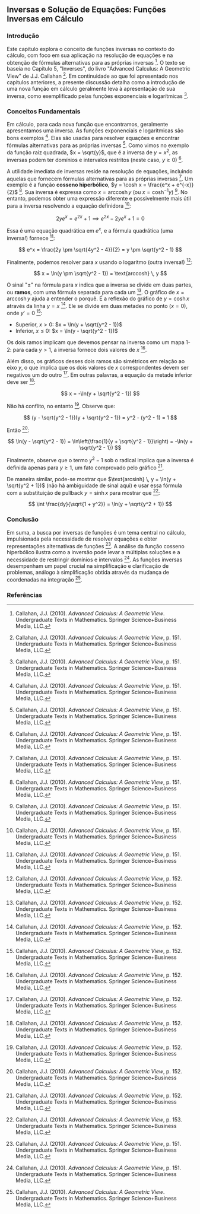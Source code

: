 ## Inversas e Solução de Equações: Funções Inversas em Cálculo

### Introdução
Este capítulo explora o conceito de funções inversas no contexto do cálculo, com foco em sua aplicação na resolução de equações e na obtenção de fórmulas alternativas para as próprias inversas [^Abstract]. O texto se baseia no Capítulo 5, "Inverses", do livro "Advanced Calculus: A Geometric View" de J.J. Callahan [^1]. Em continuidade ao que foi apresentado nos capítulos anteriores, a presente discussão detalha como a introdução de uma nova função em cálculo geralmente leva à apresentação de sua inversa, como exemplificado pelas funções exponenciais e logarítmicas [^Early examples].

### Conceitos Fundamentais
Em cálculo, para cada nova função que encontramos, geralmente apresentamos uma inversa. As funções exponenciais e logarítmicas são bons exemplos [^Early examples]. Elas são usadas para resolver equações e encontrar fórmulas alternativas para as próprias inversas [^Early examples]. Como vimos no exemplo da função raiz quadrada, $x = \sqrt{y}$, que é a inversa de $y = x^2$, as inversas podem ter domínios e intervalos restritos (neste caso, $y \geq 0$) [^Early examples].

A utilidade imediata de inversas reside na resolução de equações, incluindo aquelas que fornecem fórmulas alternativas para as próprias inversas [^Inverse of the hyperbolic cosine]. Um exemplo é a função **cosseno hiperbólico**, $y = \cosh x = \frac{e^x + e^{-x}}{2}$ [^Inverse of the hyperbolic cosine]. Sua inversa é expressa como $x = \text{arccosh} \, y$ (ou $x = \cosh^{-1} y$) [^Inverse of the hyperbolic cosine]. No entanto, podemos obter uma expressão diferente e possivelmente mais útil para a inversa resolvendo a equação definidora [^Inverse of the hyperbolic cosine]:

$$ 2ye^x = e^{2x} + 1 \implies e^{2x} - 2ye^x + 1 = 0 $$

Essa é uma equação quadrática em $e^x$, e a fórmula quadrática (uma inversa!) fornece [^Inverse of the hyperbolic cosine]:

$$ e^x = \frac{2y \pm \sqrt{4y^2 - 4}}{2} = y \pm \sqrt{y^2 - 1} $$

Finalmente, podemos resolver para $x$ usando o logaritmo (outra inversa!) [^Branches of the inverse]:

$$ x = \ln(y \pm \sqrt{y^2 - 1}) = \text{arccosh} \, y $$

O sinal "$\pm$" na fórmula para $x$ indica que a inversa se divide em duas partes, ou **ramos**, com uma fórmula separada para cada um [^Branches of the inverse]. O gráfico de $x = \text{arccosh} \, y$ ajuda a entender o porquê. É a reflexão do gráfico de $y = \cosh x$ através da linha $y = x$ [^Branches of the inverse]. Ele se divide em duas metades no ponto $(x = 0)$, onde $y' = 0$ [^Branches of the inverse]:

*   Superior, $x > 0$: $x = \ln(y + \sqrt{y^2 - 1})$
*   Inferior, $x \leq 0$: $x = \ln(y - \sqrt{y^2 - 1})$

Os dois ramos implicam que devemos pensar na inversa como um mapa 1-2: para cada $y > 1$, a inversa fornece dois valores de $x$ [^Branches of the inverse].

Além disso, os gráficos desses dois ramos são simétricos em relação ao eixo $y$, o que implica que os dois valores de $x$ correspondentes devem ser negativos um do outro [^Branches of the inverse]. Em outras palavras, a equação da metade inferior deve ser [^Branches of the inverse]:

$$ x = -\ln(y + \sqrt{y^2 - 1}) $$

Não há conflito, no entanto [^Branches of the inverse]. Observe que:

$$ (y - \sqrt{y^2 - 1})(y + \sqrt{y^2 - 1}) = y^2 - (y^2 - 1) = 1 $$

Então [^Branches of the inverse]:

$$ \ln(y - \sqrt{y^2 - 1}) = \ln\left(\frac{1}{y + \sqrt{y^2 - 1}}\right) = -\ln(y + \sqrt{y^2 - 1}) $$

Finalmente, observe que o termo $y^2 - 1$ sob o radical implica que a inversa é definida apenas para $y \geq 1$, um fato comprovado pelo gráfico [^Branches of the inverse].

De maneira similar, pode-se mostrar que $\text{arcsinh} \, y = \ln(y + \sqrt{y^2 + 1})$ (não há ambiguidade de sinal aqui) e usar essa fórmula com a substituição de pullback $y = \sinh x$ para mostrar que [^Inverses of other hyperbolic functions]:

$$ \int \frac{dy}{\sqrt{1 + y^2}} = \ln(y + \sqrt{y^2 + 1}) $$

### Conclusão
Em suma, a busca por inversas de funções é um tema central no cálculo, impulsionada pela necessidade de resolver equações e obter representações alternativas de funções [^Early examples]. A análise da função cosseno hiperbólico ilustra como a inversão pode levar a múltiplas soluções e a necessidade de restringir domínios e intervalos [^Inverse of the hyperbolic cosine]. As funções inversas desempenham um papel crucial na simplificação e clarificação de problemas, análogo à simplificação obtida através da mudança de coordenadas na integração [^Abstract].

### Referências
[^Abstract]: Callahan, J.J. (2010). *Advanced Calculus: A Geometric View*. Undergraduate Texts in Mathematics. Springer Science+Business Media, LLC.
[^1]: Callahan, J.J. (2010). *Advanced Calculus: A Geometric View*, p. 151. Undergraduate Texts in Mathematics. Springer Science+Business Media, LLC.
[^Early examples]: Callahan, J.J. (2010). *Advanced Calculus: A Geometric View*, p. 151. Undergraduate Texts in Mathematics. Springer Science+Business Media, LLC.
[^Inverse of the hyperbolic cosine]: Callahan, J.J. (2010). *Advanced Calculus: A Geometric View*, p. 151. Undergraduate Texts in Mathematics. Springer Science+Business Media, LLC.
[^Branches of the inverse]: Callahan, J.J. (2010). *Advanced Calculus: A Geometric View*, p. 152. Undergraduate Texts in Mathematics. Springer Science+Business Media, LLC.
[^Inverses of other hyperbolic functions]: Callahan, J.J. (2010). *Advanced Calculus: A Geometric View*, p. 153. Undergraduate Texts in Mathematics. Springer Science+Business Media, LLC.
<!-- END -->